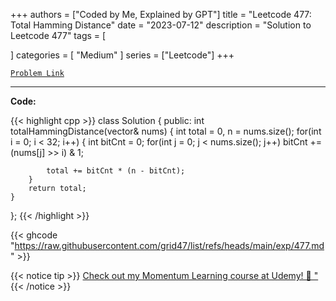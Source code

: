 
+++
authors = ["Coded by Me, Explained by GPT"]
title = "Leetcode 477: Total Hamming Distance"
date = "2023-07-12"
description = "Solution to Leetcode 477"
tags = [
    
]
categories = [
    "Medium"
]
series = ["Leetcode"]
+++



[`Problem Link`](https://leetcode.com/problems/total-hamming-distance/description/)

---

**Code:**

{{< highlight cpp >}}
class Solution {
public:
    int totalHammingDistance(vector<int>& nums) {
        int total = 0, n = nums.size();
        for(int i = 0; i < 32; i++) {
            int bitCnt = 0;
            for(int j = 0; j < nums.size(); j++)
                bitCnt += (nums[j] >> i) & 1;
            
            total += bitCnt * (n - bitCnt);
        }
        return total;
    }
};
{{< /highlight >}}

{{< ghcode "https://raw.githubusercontent.com/grid47/list/refs/heads/main/exp/477.md" >}}

{{< notice tip >}}
[Check out my Momentum Learning course at Udemy! 🚀 "](https://www.udemy.com/course/blind-75-the-data-structures-and-algorithms-essentials/)
{{< /notice >}}

